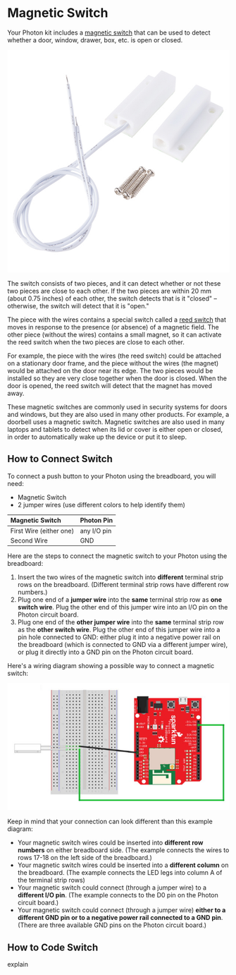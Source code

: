 # Magnetic Switch

Your Photon kit includes a [magnetic switch](https://www.sparkfun.com/products/13247) that can be used to detect whether a door, window, drawer, box, etc. is open or closed.

![Magnetic Switch](../../.gitbook/assets/magnetic-switch.jpg)

The switch consists of two pieces, and it can detect whether or not these two pieces are close to each other. If the two pieces are within 20 mm \(about 0.75 inches\) of each other, the switch detects that is it "closed" – otherwise, the switch will detect that it is "open."

The piece with the wires contains a special switch called a [reed switch](http://www.explainthatstuff.com/howreedswitcheswork.html) that moves in response to the presence \(or absence\) of a magnetic field. The other piece \(without the wires\) contains a small magnet, so it can activate the reed switch when the two pieces are close to each other.

For example, the piece with the wires \(the reed switch\) could be attached on a stationary door frame, and the piece without the wires \(the magnet\) would be attached on the door near its edge. The two pieces would be installed so they are very close together when the door is closed. When the door is opened, the reed switch will detect that the magnet has moved away.

These magnetic switches are commonly used in security systems for doors and windows, but they are also used in many other products. For example, a doorbell uses a magnetic switch. Magnetic switches are also used in many laptops and tablets to detect when its lid or cover is either open or closed, in order to automatically wake up the device or put it to sleep.

## How to Connect Switch



To connect a push button to your Photon using the breadboard, you will need:

* Magnetic Switch
* 2 jumper wires \(use different colors to help identify them\)

| Magnetic Switch | Photon Pin |
| :--- | :--- |
| First Wire \(either one\) | any I/O pin |
| Second Wire | GND |

Here are the steps to connect the magnetic switch to your Photon using the breadboard:

1. Insert the two wires of the magnetic switch into **different** terminal strip rows on the breadboard. \(Different terminal strip rows have different row numbers.\)
2. Plug one end of a **jumper wire** into the **same** terminal strip row as **one switch wire**. Plug the other end of this jumper wire into an I/O pin on the Photon circuit board.
3. Plug one end of the **other jumper wire** into the **same** terminal strip row as the **other switch wire**. Plug the other end of this jumper wire into a pin hole connected to GND:  either plug it into a negative power rail on the breadboard \(which is connected to GND via a different jumper wire\), or plug it directly into a GND pin on the Photon circuit board.

Here's a wiring diagram showing a possible way to connect a magnetic switch:

![](../../.gitbook/assets/experiment-9b.jpg)

Keep in mind that your connection can look different than this example diagram:

* Your magnetic switch wires could be inserted into **different row numbers** on either breadboard side. \(The example connects the wires to rows 17-18 on the left side of the breadboard.\)
* Your magnetic switch wires could be inserted into a **different column** on the breadboard. \(The example connects the LED legs into column A of the terminal strip rows\)
* Your magnetic switch could connect \(through a jumper wire\) to a **different I/O pin**. \(The example connects to the D0 pin on the Photon circuit board.\)
* Your magnetic switch could connect \(through a jumper wire\) **either to a different GND pin or to a negative power rail connected to a GND pin**. \(There are three available GND pins on the Photon circuit board.\)

## How to Code Switch

explain



